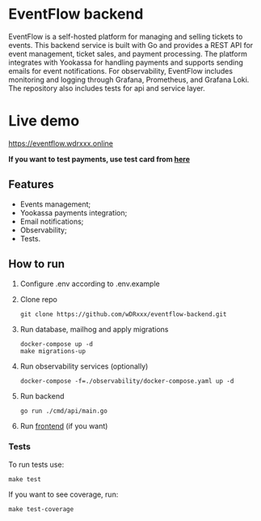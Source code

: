 # EventFlow backend

EventFlow is a self-hosted platform for managing and selling tickets to events. 
This backend service is built with Go and provides a REST API 
for event management, ticket sales, and payment processing. 
The platform integrates with Yookassa for handling payments 
and supports sending emails for event notifications. 
For observability, EventFlow includes monitoring and logging 
through Grafana, Prometheus, and Grafana Loki. 
The repository also includes tests for api and service layer.

# Live demo
https://eventflow.wdrxxx.online

**If you want to test payments, use test card from [here](https://yookassa.ru/developers/payment-acceptance/testing-and-going-live/testing?lang=en)**

## Features
* Events management;
* Yookassa payments integration;
* Email notifications;
* Observability;
* Tests.

## How to run
1. Configure .env according to .env.example
2. Clone repo
   ```shell
   git clone https://github.com/wDRxxx/eventflow-backend.git
   ```
3. Run database, mailhog and apply migrations
   ```shell
   docker-compose up -d
   make migrations-up
   ```

4. Run observability services (optionally)
   ```shell
   docker-compose -f=./observability/docker-compose.yaml up -d
   ```

5. Run backend
   ```shell
   go run ./cmd/api/main.go
   ```

6. Run [frontend](https://github.com/wDRxxx/eventflow-frontend) (if you want)

### Tests
To run tests use:
```shell
make test
```

If you want to see coverage, run:
```shell
make test-coverage
```